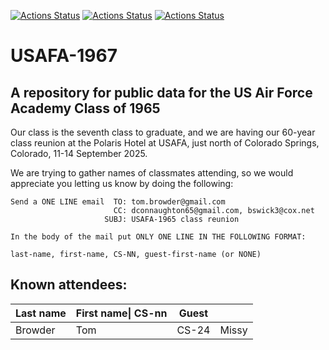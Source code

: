 [![Actions Status](https://github.com/tbrowder/USAFA-1965/actions/workflows/linux.yml/badge.svg)](https://github.com/tbrowder/USAFA-1965/actions) [![Actions Status](https://github.com/tbrowder/USAFA-1965/actions/workflows/macos.yml/badge.svg)](https://github.com/tbrowder/USAFA-1965/actions) [![Actions Status](https://github.com/tbrowder/USAFA-1965/actions/workflows/windows.yml/badge.svg)](https://github.com/tbrowder/USAFA-1965/actions)

USAFA-1967
==========

A repository for public data for the US Air Force Academy Class of 1965
-----------------------------------------------------------------------

Our class is the seventh class to graduate, and we are having our 60-year class reunion at the Polaris Hotel at USAFA, just north of Colorado Springs, Colorado, 11-14 September 2025.

We are trying to gather names of classmates attending, so we would appreciate you letting us know by doing the following:

    Send a ONE LINE email  TO: tom.browder@gmail.com
                           CC: dconnaughton65@gmail.com, bswick3@cox.net
                         SUBJ: USAFA-1965 class reunion

    In the body of the mail put ONLY ONE LINE IN THE FOLLOWING FORMAT:

    last-name, first-name, CS-NN, guest-first-name (or NONE)

Known attendees:
----------------

<table class="pod-table">
<thead><tr>
<th>Last name</th> <th>First name| CS-nn</th> <th>Guest</th> <th></th>
</tr></thead>
<tbody>
<tr> <td>Browder</td> <td>Tom</td> <td>CS-24</td> <td>Missy</td> </tr>
</tbody>
</table>

